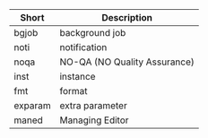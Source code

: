 | Short | Description    |
| ----- |----------------|
| bgjob | background job |
| noti | notification   |
| noqa | NO-QA (NO Quality Assurance) |
| inst    | instance                     |
| fmt     | format                       |
| exparam | extra parameter              |
| maned | Managing Editor              |
